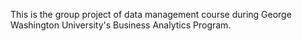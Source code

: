 This is the group project of data management course during 
George Washington University's Business Analytics Program.

